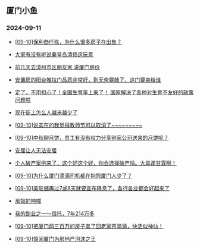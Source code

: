 ## 厦门小鱼 
### 2024-09-11

+ [[09-10]保利叁仟栋，为什么很多房子在出售？](http://bbs.xmfish.com/read-htm-tid-18241895.html)

+ [大家有没有听说秦皇岛清债这玩意](http://bbs.xmfish.com/read-htm-tid-18241788.html)

+ [前几天去漳州市区朋友家 说厦门房价](http://bbs.xmfish.com/read-htm-tid-18241951.html)

+ [安置房的阳台推拉门品质非常好，到无奈要敲了，这门要卖给谁](http://bbs.xmfish.com/read-htm-tid-18241784.html)

+ [定了，不用担心了！全国生育率上来了！ 国家解决了各种对生育不友好的政策问题啦](http://bbs.xmfish.com/read-htm-tid-18241805.html)

+ [现在街上怎么人越来越少了](http://bbs.xmfish.com/read-htm-tid-18241911.html)

+ [[09-10]说实在的我觉得教师节可以取消了~~~~~~~~~](http://bbs.xmfish.com/read-htm-tid-18241985.html)

+ [[09-10]中秋聊月饼，员工有没有权力分享别家公司送来的月饼呢？](http://bbs.xmfish.com/read-htm-tid-18241919.html)

+ [安居让人无法安居](http://bbs.xmfish.com/read-htm-tid-18241969.html)

+ [个人破产案例来了，这个好这个好，你会选择破产吗。大旱逢甘霖啊！](http://bbs.xmfish.com/read-htm-tid-18241844.html)

+ [[09-10]为什么厦门滴滴司机都在抱怨厦门人少了？](http://bbs.xmfish.com/read-htm-tid-18241991.html)

+ [[09-10]美联储再过7或8天就要宣布降息了，各行各业都会好起来了](http://bbs.xmfish.com/read-htm-tid-18242027.html)

+ [房奴的呐喊](http://bbs.xmfish.com/read-htm-tid-18242047.html)

+ [我的副业之一～信托，7年214万多](http://bbs.xmfish.com/read-htm-tid-18242145.html)

+ [[09-10]把厦门两三百万的房子卖了回老家开滴滴，快活似神仙！](http://bbs.xmfish.com/read-htm-tid-18241995.html)

+ [[09-10]惊闻厦门为房地产泡沫之王](http://bbs.xmfish.com/read-htm-tid-18242075.html)

